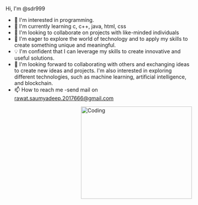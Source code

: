 Hi, I'm @sdr999
- 👀 I'm interested in programming.
- 🌱 I'm currently learning c, c++, java, html, css
- 💞️ I'm looking to collaborate on projects with like-minded individuals
- 🤔 I'm eager to explore the world of technology and to apply my skills to create something unique and meaningful. 
- 💡 I'm confident that I can leverage my skills to create innovative and useful solutions. 
- 🤝 I'm looking forward to collaborating with others and exchanging ideas to create new ideas and projects. I'm also interested in exploring different technologies, such as machine learning, artificial intelligence, and blockchain.
- 📫 How to reach me -send mail on rawat.saumyadeep.2017666@gmail.com


<img align = "right" alt = "Coding" width = "300" src = "https://media.giphy.com/media/jdPMeyv9rn0hZHh8n9/giphy.gif" height = "250">

<p align = "left"><img src="https://komarev.com/ghpvc/?username=sdr999&style=flat-square&color=blue" alt=""/> </p>

<!---
sdr999/sdr999 is a ✨ special ✨ repository because its `README.md` (this file) appears on your GitHub profile.
You can click the Preview link to take a look at your changes.
--->
